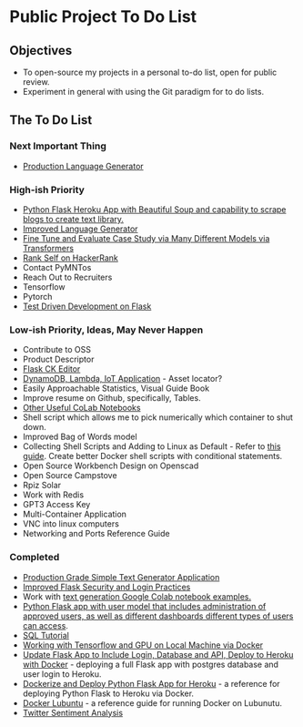 # Public Project To Do List

## Objectives

* To open-source my projects in a personal to-do list, open for public review.
* Experiment in general with using the Git paradigm for to do lists.

## The To Do List

### Next Important Thing

* [Production Language Generator](https://github.com/pwdel/productionlanguagegenerator)

### High-ish Priority

* [Python Flask Heroku App with Beautiful Soup and capability to scrape blogs to create text library.](https://github.com/pwdel/webscrape)
* [Improved Language Generator](https://github.com/pwdel/improvedlanguagegenerator)
* [Fine Tune and Evaluate Case Study via Many Different Models via Transformers](https://huggingface.co/transformers/training.html)
* [Rank Self on HackerRank](https://www.hackerrank.com/)
* Contact PyMNTos
* Reach Out to Recruiters
* Tensorflow
* Pytorch
* [Test Driven Development on Flask](https://github.com/pwdel/unittestflask)

### Low-ish Priority, Ideas, May Never Happen

* Contribute to OSS
* Product Descriptor
* [Flask CK Editor](https://github.com/greyli/flask-ckeditor)
* [DynamoDB, Lambda, IoT Application]() - Asset locator?
* Easily Approachable Statistics, Visual Guide Book
* Improve resume on Github, specifically, Tables.
* [Other Useful CoLab Notebooks](https://devminator.com/forums/topic/list-of-natural-language-processing-nlp-google-colab-notebooks/)
* Shell script which allows me to pick numerically which container to shut down.
* Improved Bag of Words model
* Collecting Shell Scripts and Adding to Linux as Default - Refer to [this guide](https://www.tecmint.com/write-custom-shell-functions-and-libraries-in-linux/).  Create better Docker shell scripts with conditional statements.
* Open Source Workbench Design on Openscad
* Open Source Campstove
* Rpiz Solar
* Work with Redis
* GPT3 Access Key
* Multi-Container Application
* VNC into linux computers
* Networking and Ports Reference Guide

### Completed

* [Production Grade Simple Text Generator Application](https://github.com/pwdel/srcflask)
* [Improved Flask Security and Login Practices](https://github.com/pwdel/flasksecurity)
* Work with [text generation Google Colab notebook examples.](https://github.com/pwdel/textgeneratornotes)
* [Python Flask app with user model that includes administration of approved users, as well as different dashboards different types of users can access](https://github.com/pwdel/userlevelmodelsflask).
* [SQL Tutorial](https://github.com/pwdel/sqltutorial)
* [Working with Tensorflow and GPU on Local Machine via Docker](https://github.com/pwdel/nvidialubuntutensorflow)
* [Update Flask App to Include Login, Database and API, Deploy to Heroku with Docker](https://github.com/pwdel/postgresloginapiherokudockerflask) - deploying a full Flask app with postgres database and user login to Heroku.
* [Dockerize and Deploy Python Flask App for Heroku](https://github.com/pwdel/herokudockerflask) - a reference for deploying Python Flask to Heroku via Docker.
* [Docker Lubuntu](https://github.com/pwdel/dockerlubuntu) - a reference guide for running Docker on Lubunutu.
* [Twitter Sentiment Analysis](https://github.com/pwdel/appletwittersentiment/blob/main/readmesections/WordEmbeddings.md)
